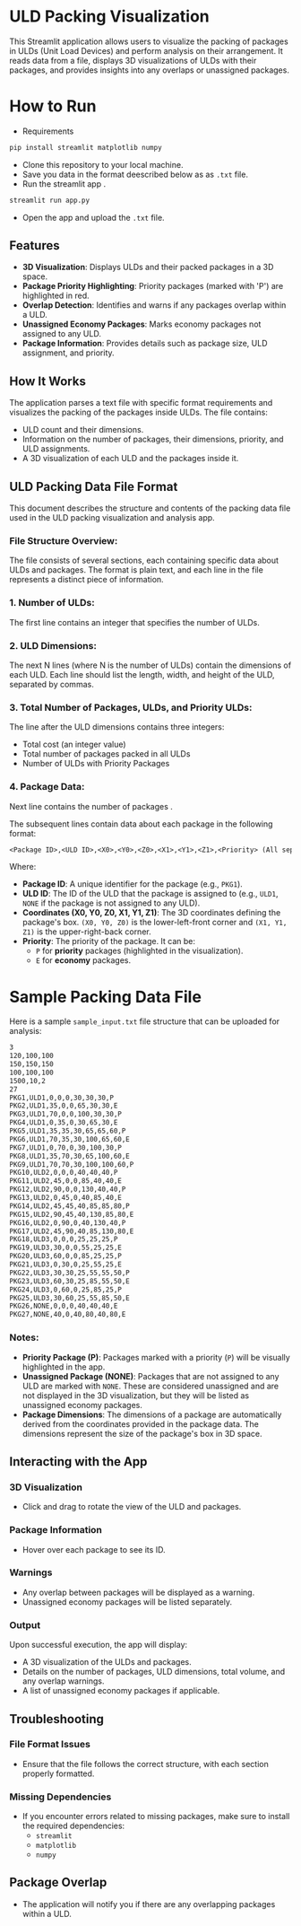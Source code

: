 # ULD Packing Visualization 

This Streamlit application allows users to visualize the packing of packages in ULDs (Unit Load Devices) and perform analysis on their arrangement. It reads data from a file, displays 3D visualizations of ULDs with their packages, and provides insights into any overlaps or unassigned packages.


# How to Run  
- Requirements 
```bash
pip install streamlit matplotlib numpy 
```
- Clone this repository to your local machine. 
- Save you data in the format deescribed below as as `.txt` file. 
- Run the streamlit app .
```bash 
streamlit run app.py
```
- Open the app and upload the `.txt` file.


## Features

- **3D Visualization**: Displays ULDs and their packed packages in a 3D space.
- **Package Priority Highlighting**: Priority packages (marked with 'P') are highlighted in red.
- **Overlap Detection**: Identifies and warns if any packages overlap within a ULD.
- **Unassigned Economy Packages**: Marks economy packages not assigned to any ULD.
- **Package Information**: Provides details such as package size, ULD assignment, and priority.

## How It Works

The application parses a text file with specific format requirements and visualizes the packing of the packages inside ULDs. The file contains:
- ULD count and their dimensions.
- Information on the number of packages, their dimensions, priority, and ULD assignments.
- A 3D visualization of each ULD and the packages inside it.

## ULD Packing Data File Format

This document describes the structure and contents of the packing data file used in the ULD packing visualization and analysis app.

### File Structure Overview:
The file consists of several sections, each containing specific data about ULDs and packages. The format is plain text, and each line in the file represents a distinct piece of information.

### 1. Number of ULDs:
The first line contains an integer that specifies the number of ULDs.

### 2. ULD Dimensions:
The next N lines (where N is the number of ULDs) contain the dimensions of each ULD. Each line should list the length, width, and height of the ULD, separated by commas.

### 3. Total Number of Packages, ULDs, and Priority ULDs:
The line after the ULD dimensions contains three integers:
- Total cost (an integer value)
- Total number of packages packed in all ULDs
- Number of ULDs with Priority Packages
  
### 4. Package Data:
Next line contains the number of packages .

The subsequent lines contain data about each package in the following format:

```txt
<Package ID>,<ULD ID>,<X0>,<Y0>,<Z0>,<X1>,<Y1>,<Z1>,<Priority> (All separated by commas and NO SPACES)
```

Where:
- **Package ID**: A unique identifier for the package (e.g., `PKG1`).
- **ULD ID**: The ID of the ULD that the package is assigned to (e.g., `ULD1`, `NONE` if the package is not assigned to any ULD).
- **Coordinates (X0, Y0, Z0, X1, Y1, Z1)**: The 3D coordinates defining the package's box. `(X0, Y0, Z0)` is the lower-left-front corner and `(X1, Y1, Z1)` is the upper-right-back corner.
- **Priority**: The priority of the package. It can be:
  - `P` for **priority** packages (highlighted in the visualization).
  - `E` for **economy** packages.
 
# Sample Packing Data File

Here is a sample `sample_input.txt` file structure that can be uploaded for analysis:

```txt
3
120,100,100
150,150,150
100,100,100
1500,10,2
27
PKG1,ULD1,0,0,0,30,30,30,P
PKG2,ULD1,35,0,0,65,30,30,E
PKG3,ULD1,70,0,0,100,30,30,P
PKG4,ULD1,0,35,0,30,65,30,E
PKG5,ULD1,35,35,30,65,65,60,P
PKG6,ULD1,70,35,30,100,65,60,E
PKG7,ULD1,0,70,0,30,100,30,P
PKG8,ULD1,35,70,30,65,100,60,E
PKG9,ULD1,70,70,30,100,100,60,P
PKG10,ULD2,0,0,0,40,40,40,P
PKG11,ULD2,45,0,0,85,40,40,E
PKG12,ULD2,90,0,0,130,40,40,P
PKG13,ULD2,0,45,0,40,85,40,E
PKG14,ULD2,45,45,40,85,85,80,P
PKG15,ULD2,90,45,40,130,85,80,E
PKG16,ULD2,0,90,0,40,130,40,P
PKG17,ULD2,45,90,40,85,130,80,E
PKG18,ULD3,0,0,0,25,25,25,P
PKG19,ULD3,30,0,0,55,25,25,E
PKG20,ULD3,60,0,0,85,25,25,P
PKG21,ULD3,0,30,0,25,55,25,E
PKG22,ULD3,30,30,25,55,55,50,P
PKG23,ULD3,60,30,25,85,55,50,E
PKG24,ULD3,0,60,0,25,85,25,P
PKG25,ULD3,30,60,25,55,85,50,E
PKG26,NONE,0,0,0,40,40,40,E
PKG27,NONE,40,0,40,80,40,80,E
```
### Notes:
- **Priority Package (P)**: Packages marked with a priority (`P`) will be visually highlighted in the app.
- **Unassigned Package (NONE)**: Packages that are not assigned to any ULD are marked with `NONE`. These are considered unassigned and are not displayed in the 3D visualization, but they will be listed as unassigned economy packages.
- **Package Dimensions**: The dimensions of a package are automatically derived from the coordinates provided in the package data. The dimensions represent the size of the package's box in 3D space.


## Interacting with the App

### 3D Visualization
- Click and drag to rotate the view of the ULD and packages.

### Package Information
- Hover over each package to see its ID.

### Warnings
- Any overlap between packages will be displayed as a warning.
- Unassigned economy packages will be listed separately.

### Output
Upon successful execution, the app will display:
- A 3D visualization of the ULDs and packages.
- Details on the number of packages, ULD dimensions, total volume, and any overlap warnings.
- A list of unassigned economy packages if applicable.

## Troubleshooting

### File Format Issues
- Ensure that the file follows the correct structure, with each section properly formatted.

### Missing Dependencies
- If you encounter errors related to missing packages, make sure to install the required dependencies: 
    - `streamlit`
    - `matplotlib`
    - `numpy`

## Package Overlap
- The application will notify you if there are any overlapping packages within a ULD.
